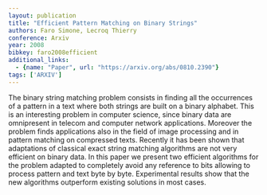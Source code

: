 ```yaml
---
layout: publication
title: "Efficient Pattern Matching on Binary Strings"
authors: Faro Simone, Lecroq Thierry
conference: Arxiv
year: 2008
bibkey: faro2008efficient
additional_links:
  - {name: "Paper", url: "https://arxiv.org/abs/0810.2390"}
tags: ['ARXIV']
---
```

The binary string matching problem consists in finding all the occurrences of a
pattern in a text where both strings are built on a binary alphabet. This is an
interesting problem in computer science, since binary data are omnipresent in
telecom and computer network applications. Moreover the problem finds
applications also in the field of image processing and in pattern matching on
compressed texts. Recently it has been shown that adaptations of classical exact
string matching algorithms are not very efficient on binary data. In this paper
we present two efficient algorithms for the problem adapted to completely avoid
any reference to bits allowing to process pattern and text byte by byte.
Experimental results show that the new algorithms outperform existing solutions
in most cases.
